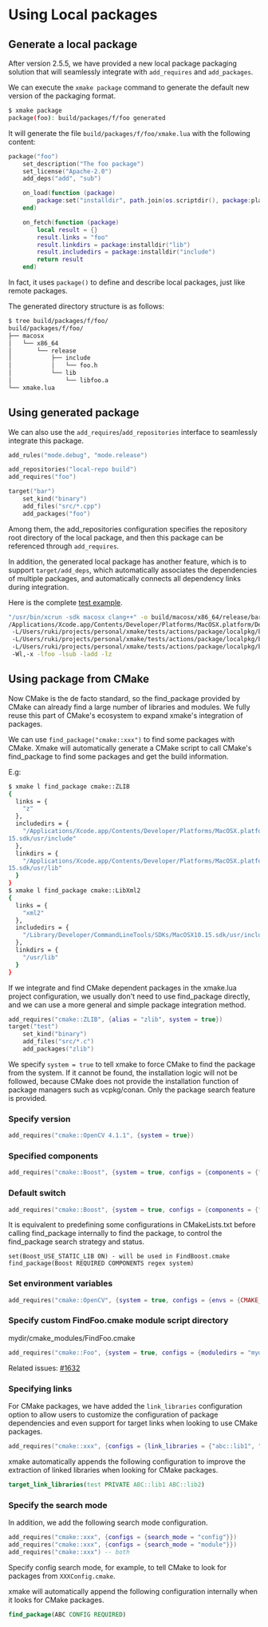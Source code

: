 # Using Local packages

## Generate a local package

After version 2.5.5, we have provided a new local package packaging solution that will seamlessly integrate with `add_requires` and `add_packages`.

We can execute the `xmake package` command to generate the default new version of the packaging format.

```sh
$ xmake package
package(foo): build/packages/f/foo generated
```

It will generate the file `build/packages/f/foo/xmake.lua` with the following content:

```lua
package("foo")
    set_description("The foo package")
    set_license("Apache-2.0")
    add_deps("add", "sub")

    on_load(function (package)
        package:set("installdir", path.join(os.scriptdir(), package:plat(), package:arch(), package:mode()))
    end)

    on_fetch(function (package)
        local result = {}
        result.links = "foo"
        result.linkdirs = package:installdir("lib")
        result.includedirs = package:installdir("include")
        return result
    end)
```

In fact, it uses `package()` to define and describe local packages, just like remote packages.

The generated directory structure is as follows:

```sh
$ tree build/packages/f/foo/
build/packages/f/foo/
├── macosx
│   └── x86_64
│       └── release
│           ├── include
│           │   └── foo.h
│           └── lib
│               └── libfoo.a
└── xmake.lua
```

## Using generated package

We can also use the `add_requires`/`add_repositories` interface to seamlessly integrate this package.

```lua
add_rules("mode.debug", "mode.release")

add_repositories("local-repo build")
add_requires("foo")

target("bar")
    set_kind("binary")
    add_files("src/*.cpp")
    add_packages("foo")
```

Among them, the add_repositories configuration specifies the repository root directory of the local package, and then this package can be referenced through `add_requires`.

In addition, the generated local package has another feature, which is to support `target/add_deps`, which automatically associates the dependencies of multiple packages, and automatically connects all dependency links during integration.

Here is the complete [test example](https://github.com/xmake-io/xmake/blob/dev/tests/actions/package/localpkg/test.lua).

```sh
"/usr/bin/xcrun -sdk macosx clang++" -o build/macosx/x86_64/release/bar build/.objs/bar/macosx/x86_64/release/src/main.cpp.o -arch x86_64 -mmacosx-version -min=10.15 -isysroot
/Applications/Xcode.app/Contents/Developer/Platforms/MacOSX.platform/Developer/SDKs/MacOSX11.0.sdk -stdlib=libc++
 -L/Users/ruki/projects/personal/xmake/tests/actions/package/localpkg/bar/build/packages/f/foo/macosx/x86_64/release/lib
 -L/Users/ruki/projects/personal/xmake/tests/actions/package/localpkg/bar/build/packages/s/sub/macosx/x86_64/release/lib
 -L/Users/ruki/projects/personal/xmake/tests/actions/package/localpkg/bar/build/packages/a/add/macosx/x86_64/release/lib
 -Wl,-x -lfoo -lsub -ladd -lz
```

## Using package from CMake

Now CMake is the de facto standard, so the find_package provided by CMake can already find a large number of libraries and modules. We fully reuse this part of CMake's ecosystem to expand xmake's integration of packages.

We can use `find_package("cmake::xxx")` to find some packages with CMake. Xmake will automatically generate a CMake script to call CMake's find_package to find some packages and get the build information.

E.g:

```sh
$ xmake l find_package cmake::ZLIB
{
  links = {
    "z"
  },
  includedirs = {
    "/Applications/Xcode.app/Contents/Developer/Platforms/MacOSX.platform/Developer/SDKs/MacOSX10.
15.sdk/usr/include"
  },
  linkdirs = {
    "/Applications/Xcode.app/Contents/Developer/Platforms/MacOSX.platform/Developer/SDKs/MacOSX10.
15.sdk/usr/lib"
  }
}
$ xmake l find_package cmake::LibXml2
{
  links = {
    "xml2"
  },
  includedirs = {
    "/Library/Developer/CommandLineTools/SDKs/MacOSX10.15.sdk/usr/include/libxml2"
  },
  linkdirs = {
    "/usr/lib"
  }
}
```

If we integrate and find CMake dependent packages in the xmake.lua project configuration, we usually don't need to use find_package directly, and we can use a more general and simple package integration method.

```lua
add_requires("cmake::ZLIB", {alias = "zlib", system = true})
target("test")
    set_kind("binary")
    add_files("src/*.c")
    add_packages("zlib")
```

We specify `system = true` to tell xmake to force CMake to find the package from the system. If it cannot be found, the installation logic will not be followed, because CMake does not provide the installation function of package managers such as vcpkg/conan. Only the package search feature is provided.

### Specify version

```lua
add_requires("cmake::OpenCV 4.1.1", {system = true})
```

### Specified components

```lua
add_requires("cmake::Boost", {system = true, configs = {components = {"regex", "system"}}))
```

### Default switch

```lua
add_requires("cmake::Boost", {system = true, configs = {components = {"regex", "system"}, presets = {Boost_USE_STATIC_LIB = true}}})
```

It is equivalent to predefining some configurations in CMakeLists.txt before calling find_package internally to find the package, to control the find_package search strategy and status.

```
set(Boost_USE_STATIC_LIB ON) - will be used in FindBoost.cmake
find_package(Boost REQUIRED COMPONENTS regex system)
```

### Set environment variables

```lua
add_requires("cmake::OpenCV", {system = true, configs = {envs = {CMAKE_PREFIX_PATH = "xxx"}}})
```

### Specify custom FindFoo.cmake module script directory

mydir/cmake_modules/FindFoo.cmake

```lua
add_requires("cmake::Foo", {system = true, configs = {moduledirs = "mydir/cmake_modules"}})
```

Related issues: [#1632](https://github.com/xmake-io/xmake/issues/1632)

### Specifying links

For CMake packages, we have added the ``link_libraries`` configuration option to allow users to customize the configuration of package dependencies and even support for target links when looking to use CMake packages.

```lua
add_requires("cmake::xxx", {configs = {link_libraries = {"abc::lib1", "abc::lib2"}}})
```

xmake automatically appends the following configuration to improve the extraction of linked libraries when looking for CMake packages.

```cmake
target_link_libraries(test PRIVATE ABC::lib1 ABC::lib2)
```

### Specify the search mode

In addition, we add the following search mode configuration.

```lua
add_requires("cmake::xxx", {configs = {search_mode = "config"}})
add_requires("cmake::xxx", {configs = {search_mode = "module"}})
add_requires("cmake::xxx") -- both
```

Specify config search mode, for example, to tell CMake to look for packages from `XXXConfig.cmake`.

xmake will automatically append the following configuration internally when it looks for CMake packages.

```cmake
find_package(ABC CONFIG REQUIRED)
```
